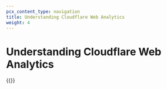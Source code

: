 ```yaml
---
pcx_content_type: navigation
title: Understanding Cloudflare Web Analytics
weight: 4
---
```


# Understanding Cloudflare Web Analytics

{{<directory-listing>}}